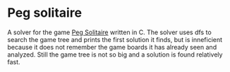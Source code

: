 # Peg solitaire

A solver for the game [Peg Solitaire](https://en.wikipedia.org/wiki/Peg_solitaire) written in C. The solver uses dfs to search the game tree and prints the first solution it finds, but is inneficient because it does not remember the game boards it has already seen and analyzed. Still the game tree is not so big and a solution is found relatively fast.
